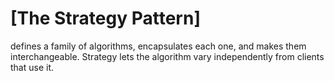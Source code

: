 # [The Strategy Pattern]
defines a family of algorithms,
encapsulates each one, and makes them interchangeable.
Strategy lets the algorithm vary independently from
clients that use it.